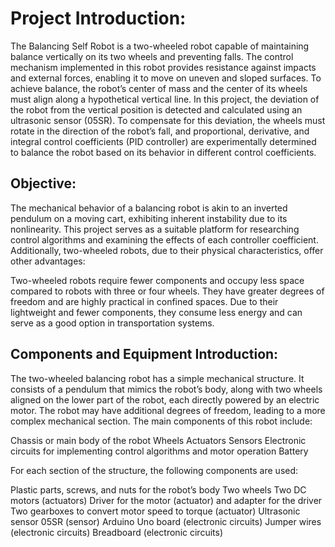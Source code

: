 # Project Introduction:
The Balancing Self Robot is a two-wheeled robot capable of maintaining balance vertically on its two wheels and preventing falls. The control mechanism implemented in this robot provides resistance against impacts and external forces, enabling it to move on uneven and sloped surfaces.
To achieve balance, the robot’s center of mass and the center of its wheels must align along a hypothetical vertical line. In this project, the deviation of the robot from the vertical position is detected and calculated using an ultrasonic sensor (05SR). To compensate for this deviation, the wheels must rotate in the direction of the robot’s fall, and proportional, derivative, and integral control coefficients (PID controller) are experimentally determined to balance the robot based on its behavior in different control coefficients.
## Objective:
The mechanical behavior of a balancing robot is akin to an inverted pendulum on a moving cart, exhibiting inherent instability due to its nonlinearity. This project serves as a suitable platform for researching control algorithms and examining the effects of each controller coefficient. Additionally, two-wheeled robots, due to their physical characteristics, offer other advantages:

Two-wheeled robots require fewer components and occupy less space compared to robots with three or four wheels.
They have greater degrees of freedom and are highly practical in confined spaces.
Due to their lightweight and fewer components, they consume less energy and can serve as a good option in transportation systems.

## Components and Equipment Introduction:
The two-wheeled balancing robot has a simple mechanical structure. It consists of a pendulum that mimics the robot’s body, along with two wheels aligned on the lower part of the robot, each directly powered by an electric motor. The robot may have additional degrees of freedom, leading to a more complex mechanical section.
The main components of this robot include:

Chassis or main body of the robot
Wheels
Actuators
Sensors
Electronic circuits for implementing control algorithms and motor operation
Battery

For each section of the structure, the following components are used:

Plastic parts, screws, and nuts for the robot’s body
Two wheels
Two DC motors (actuators)
Driver for the motor (actuator) and adapter for the driver
Two gearboxes to convert motor speed to torque (actuator)
Ultrasonic sensor 05SR (sensor)
Arduino Uno board (electronic circuits)
Jumper wires (electronic circuits)
Breadboard (electronic circuits)

